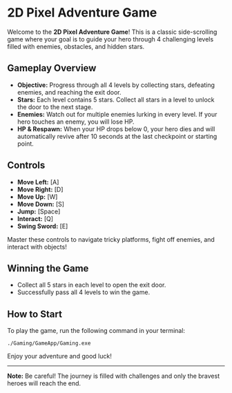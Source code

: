 # 2D Pixel Adventure Game

Welcome to the **2D Pixel Adventure Game**! This is a classic side-scrolling game where your goal is to guide your hero through 4 challenging levels filled with enemies, obstacles, and hidden stars.

## Gameplay Overview

- **Objective:** Progress through all 4 levels by collecting stars, defeating enemies, and reaching the exit door.
- **Stars:** Each level contains 5 stars. Collect all stars in a level to unlock the door to the next stage.
- **Enemies:** Watch out for multiple enemies lurking in every level. If your hero touches an enemy, you will lose HP.
- **HP & Respawn:** When your HP drops below 0, your hero dies and will automatically revive after 10 seconds at the last checkpoint or starting point.

## Controls

- **Move Left:** [A]
- **Move Right:** [D]
- **Move Up:** [W]
- **Move Down:** [S]
- **Jump:** [Space]
- **Interact:** [Q]
- **Swing Sword:** [E]

Master these controls to navigate tricky platforms, fight off enemies, and interact with objects!

## Winning the Game

- Collect all 5 stars in each level to open the exit door.
- Successfully pass all 4 levels to win the game.

## How to Start

To play the game, run the following command in your terminal:

```
./Gaming/GameApp/Gaming.exe
```

Enjoy your adventure and good luck!

---
**Note:** Be careful! The journey is filled with challenges and only the bravest heroes will reach the end.